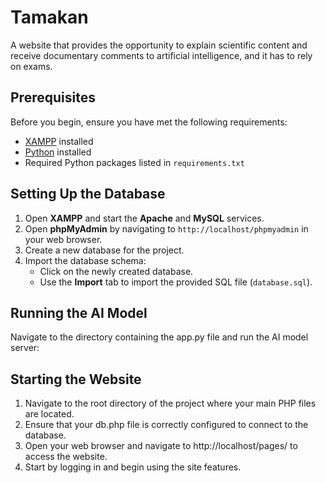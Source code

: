 # Tamakan
A website that provides the opportunity to explain scientific content and receive documentary comments to artificial intelligence, and it has to rely on exams.

## Prerequisites
Before you begin, ensure you have met the following requirements:
- [XAMPP](https://www.apachefriends.org/index.html) installed
- [Python](https://www.python.org/downloads/) installed
- Required Python packages listed in `requirements.txt`

## Setting Up the Database
1. Open **XAMPP** and start the **Apache** and **MySQL** services.
2. Open **phpMyAdmin** by navigating to `http://localhost/phpmyadmin` in your web browser.
3. Create a new database for the project.
4. Import the database schema:
    - Click on the newly created database.
    - Use the **Import** tab to import the provided SQL file (`database.sql`).

## Running the AI Model
Navigate to the directory containing the app.py file and run the AI model server:

## Starting the Website
1. Navigate to the root directory of the project where your main PHP files are located.
2. Ensure that your db.php file is correctly configured to connect to the database.
3. Open your web browser and navigate to http://localhost/pages/ to access the website.
4. Start by logging in and begin using the site features.


  

